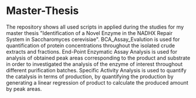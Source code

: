 # Master-Thesis

The repository shows all used scripts in applied during the studies for my master thesis "Identification of a Novel Enzyme in the NADHX Repair System in Saccharomyces cerevisiae".
BCA_Assay_Evalution is used for quantification of protein concentrations throughout the isolated crude extracts and fractions.
End-Point Enzymatic Assay Analysis is used for analysis of obtained peak areas corresponding to the product and substrate in order to investigated the analysis of the enzyme of interest throughout different purification batches.
Specific Activity Analysis is used to quantify the catalysis in terms of production, by quantifying the production by generating a linear regression of product to calculate the produced amount by peak areas.

